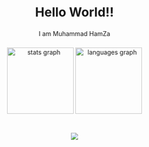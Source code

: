 <h1 align="center">Hello World!!</h1>

###

<p align="center">I am Muhammad HamZa</p>

###

<div align="center">
  <img src="https://github-readme-stats.vercel.app/api?username=hxadogar&hide_title=false&hide_rank=false&show_icons=true&include_all_commits=true&count_private=true&disable_animations=false&theme=dracula&locale=en&hide_border=false&order=1" height="150" alt="stats graph"  />
  <img src="https://github-readme-stats.vercel.app/api/top-langs?username=hxadogar&locale=en&hide_title=false&layout=compact&card_width=320&langs_count=5&theme=dracula&hide_border=false&order=2" height="150" alt="languages graph"  />
</div>


###

<br clear="both">

<div align="center">
  <img src="https://visitor-badge.laobi.icu/badge?page_id=hxadogar.hxadogar&"  />
</div>

###